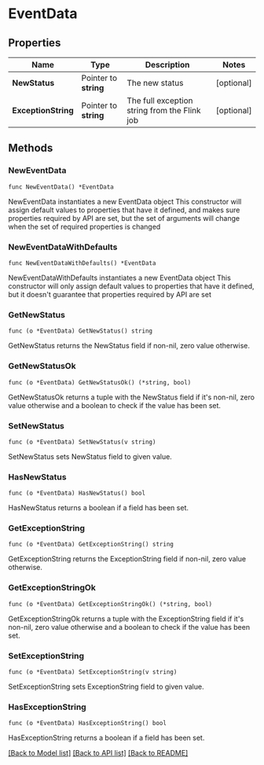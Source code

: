 # EventData

## Properties

Name | Type | Description | Notes
------------ | ------------- | ------------- | -------------
**NewStatus** | Pointer to **string** | The new status | [optional] 
**ExceptionString** | Pointer to **string** | The full exception string from the Flink job | [optional] 

## Methods

### NewEventData

`func NewEventData() *EventData`

NewEventData instantiates a new EventData object
This constructor will assign default values to properties that have it defined,
and makes sure properties required by API are set, but the set of arguments
will change when the set of required properties is changed

### NewEventDataWithDefaults

`func NewEventDataWithDefaults() *EventData`

NewEventDataWithDefaults instantiates a new EventData object
This constructor will only assign default values to properties that have it defined,
but it doesn't guarantee that properties required by API are set

### GetNewStatus

`func (o *EventData) GetNewStatus() string`

GetNewStatus returns the NewStatus field if non-nil, zero value otherwise.

### GetNewStatusOk

`func (o *EventData) GetNewStatusOk() (*string, bool)`

GetNewStatusOk returns a tuple with the NewStatus field if it's non-nil, zero value otherwise
and a boolean to check if the value has been set.

### SetNewStatus

`func (o *EventData) SetNewStatus(v string)`

SetNewStatus sets NewStatus field to given value.

### HasNewStatus

`func (o *EventData) HasNewStatus() bool`

HasNewStatus returns a boolean if a field has been set.

### GetExceptionString

`func (o *EventData) GetExceptionString() string`

GetExceptionString returns the ExceptionString field if non-nil, zero value otherwise.

### GetExceptionStringOk

`func (o *EventData) GetExceptionStringOk() (*string, bool)`

GetExceptionStringOk returns a tuple with the ExceptionString field if it's non-nil, zero value otherwise
and a boolean to check if the value has been set.

### SetExceptionString

`func (o *EventData) SetExceptionString(v string)`

SetExceptionString sets ExceptionString field to given value.

### HasExceptionString

`func (o *EventData) HasExceptionString() bool`

HasExceptionString returns a boolean if a field has been set.


[[Back to Model list]](../README.md#documentation-for-models) [[Back to API list]](../README.md#documentation-for-api-endpoints) [[Back to README]](../README.md)


